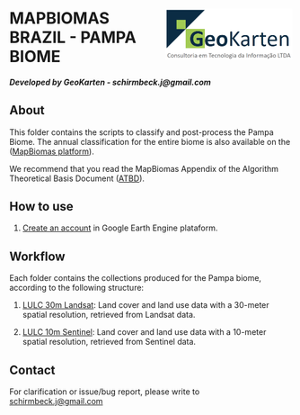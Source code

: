 <div class="fluid-row" id="header">
    <img src='./misc/logo_geokarten.png' height='90' width='auto' align='right'>
    <h1 class="title toc-ignore">MAPBIOMAS BRAZIL - PAMPA BIOME</h1>
    <h4 class="author"><em>Developed by  GeoKarten - schirmbeck.j@gmail.com</em></h4>
</div>

## About
This folder contains the scripts to classify and post-process the Pampa Biome. The annual classification for the entire biome is also available on the ([MapBiomas platform](https://plataforma.brasil.mapbiomas.org/cobertura?activeBaseMap=9&layersOpacity=100&activeModule=coverage&activeModuleContent=coverage%3Acoverage_main&activeYear=2023&mapPosition=-15.072124%2C-51.459961%2C4&timelineLimitsRange=1985%2C2023&baseParams[territoryType]=1&baseParams[territories]=10001%3BBrasil%3B1%3BPa%C3%ADs%3B-33.751177993999875%3B-73.99044996899988%3B5.271841077000147%3B-28.847639913999956&baseParams[activeClassTreeOptionValue]=default&baseParams[activeClassTreeNodeIds]=1%2C7%2C8%2C9%2C10%2C11%2C2%2C12%2C13%2C14%2C15%2C16%2C3%2C18%2C19%2C28%2C30%2C31%2C32%2C33%2C34%2C29%2C35%2C36%2C37%2C38%2C20%2C21%2C4%2C22%2C23%2C24%2C25%2C5%2C26%2C27%2C6&baseParams[activeSubmodule]=coverage_main&baseParams[yearRange]=1985-2023)).
 
We recommend that you read the MapBiomas Appendix of the Algorithm Theoretical Basis Document ([ATBD](https://brasil.mapbiomas.org/en/download-dos-atbds-com-metodo-detalhado/)).

## How to use
1. [Create an account](https://signup.earthengine.google.com/) in Google Earth Engine plataform.

## Workflow
Each folder contains the collections produced for the Pampa biome, according to the following structure:

1. [LULC 30m Landsat](https://github.com/mapbiomas/brazil-pampa/tree/main/lulc_30m_landsat): Land cover and land use data with a 30-meter spatial resolution, retrieved from Landsat data.

2. [LULC 10m Sentinel](https://github.com/mapbiomas/brazil-pampa/tree/main/lulc_10m_sentinel): Land cover and land use data with a 10-meter spatial resolution, retrieved from Sentinel data.

## Contact
For clarification or issue/bug report, please write to <schirmbeck.j@gmail.com>
